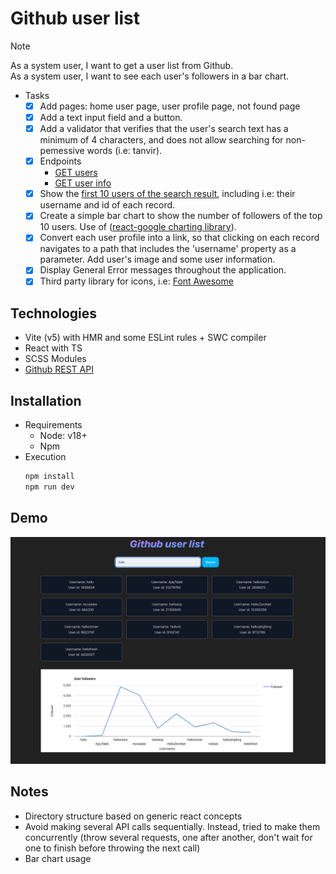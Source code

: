 # Github user list

> [!NOTE]    
> As a system user, I want to get a user list from Github. <br>
> As a system user, I want to see each user's followers in a bar chart. <br>

- Tasks
  - [x] Add pages: home user page, user profile page, not found page
  - [x] Add a text input field and a button.
  - [x] Add a validator that verifies that the user's search text has a minimum of 4 characters, and does not allow searching for non-pemessive words (i.e: tanvir).
  - [x] Endpoints
    - [GET users](https://docs.github.com/en/rest/search/search?apiVersion=2022-11-28#search-users)
    - [GET user info](https://docs.github.com/en/rest/users/users?apiVersion=2022-11-28#get-a-user)
  - [x] Show the <ins>first 10 users of the search result</ins>, including i.e: their username and id of each record.
  - [x] Create a simple bar chart to show the number of followers of the top 10 users. Use of ([react-google charting library](https://www.react-google-charts.com/)).
  - [x] Convert each user profile into a link, so that clicking on each record navigates to a path that includes the 'username' property as a parameter. Add user's image and some user information.
  - [x] Display General Error messages throughout the application.
  - [x] Third party library for icons, i.e: [Font Awesome](https://fontawesome.com/v5/docs/web/use-with/react)

## Technologies

- Vite (v5) with HMR and some ESLint rules + SWC compiler
- React with TS
- SCSS Modules
- [Github REST API](https://docs.github.com/en/rest?apiVersion=2022-11-28)

## Installation

- Requirements
  - Node: v18+
  - Npm
- Execution
  ```bash
  npm install
  npm run dev
  ```

## Demo

<p align='center'><img src='./doc/demo.png'></p>

## Notes
- Directory structure based on generic react concepts
- Avoid making several API calls sequentially. Instead, tried to make them concurrently (throw several requests, one after another, don't wait for one to finish before throwing the next call)
- Bar chart usage